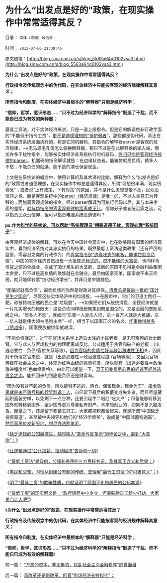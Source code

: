 # 为什么“出发点是好的”政策，在现实操作中常常适得其反？

目录： `实体（均衡）政治学` 

时间： `2015-07-06 21:39:46` 

原文链接：[http://blog.sina.com.cn/s/blog_5563a64d0102vsa3.html](http://blog.sina.com.cn/s/blog_5563a64d0102vsa3.html)

**为什么“出发点是好的”政策，在现实操作中常常适得其反？**

**行政指令及传统观念中的伪代码，在实体经济中只能按客观的经济规律解释其意义；**

**所有指令和制度，在实体经济中最根本的“解释器”只能是经济科学；**

**“信仰，哲学，意识形态……”只不过为经济科学的“解释指令”制造了干扰，而不能自已成为有效的解释器**；

最低工资法，对于实体经济来说，只是一道上级指令。但是它的解读绝非行政字面的“不能低于指令工资”，[更不是道德理想的”保护弱者](../../../2007/11/15/任何规定劳动者工资福利待遇都对劳动者不利.md)“，那些都是伪代码。真正在实体经济系统层面执行的，将是它的机器码，其指令的解释器parser是客观的经济规律，——>无马恩毛孔儒怎么偷换解释器，都只不过是在此解释器的输入端，增加许多干扰性指令，能够被实体经济此系统执行的机器码，[终归只能是客观经济规律的parser](../../../2012/1/24/最低工资法违反经济学规律，对国民有百害无一利.md)。机器码的指令解读就是：在边缘状态者，能骗贷就高负债，债多人不愁；不能负债的就逃，能不逃的清仓保留现金。

上文是在系统论的概念中，使用计算机及其术语的比喻，解释为什么“出发点是好的”政策或者道德理想，在现实操作中却总是适得其反，所谓“理想很丰满，现实很骨感”；或者说“上有政策，下有对策”的原因，并不是什么思想觉悟不高，民众没信仰之类，[而是客观系统中的parser（经济规律）是唯一的](../../../2014/11/21/国民收入定理适用复苏时期，也适合于萧条下降时期.md)，不以人类意志为转移的；而脱离客观规律的指令，经过parser解译为可执行代码以后，其与本来字面的差距，[就与伪指令脱离客观规律的距离成正比](../../../2015/6/24/公仆加薪中的成本转移，政治赌博的高杠杆；.md)。信仰分子或者统治家之流，可以指责民众没信仰，但可以指责电脑系统没道德吗？

**ps:作为[科学的系统论，可以帮助“系统管理员”摆脱道德干扰，客观处理“系统因子](../../../2015/1/17/系统论定义的物理学和生物学，及经济学应用；.md)”**；

由客观经济规律的解释，可以在今天中国社会现实中，也在欧美所有国家的经济现实中，看到经济系统对其忠实执行的结果。既然最低工资法这类政策（还有严厉的监管，零容忍之类的行政作为）的[真实指令是“边缘状态的老板，能骗贷就高负债](../../../2008/6/18/中国企业家的秘诀：尽量负债，债多不用愁.md)”，中国的实体经济自然出现一大批[陈光标式的，资不抵债的大富豪](../../../2014/1/16/陈光标同志的炫富手筋不吉利，可能已经资不抵债.md)，也同样令信贷之源的金融业，变成了国计民生的大垄断，垄断的原因不见得是金融利益集团太贪婪，只不过是高负债的聚焦就在金融业，最后由国家买单，国家收不来正经税，就只能印钞票“拉动经济增长”，并非只是中国特色。

“能骗贷就高负债”，最能负债的当然是财政对其担保[，清盘总是最后一批的“国计民生之国企](../../../2009/8/13/国资委的历史责任是什么？.md)”，尽管这些实体经济中的垃圾股，——>在股市中，它们的卫道士倒打一耙，称被特权压缩的民企是“垃圾股”，——>如果把它们从统统清盘，全民经济就是一片扎实增长的艳阳天！这些负债同样统统聚焦到既是国企的，又是金融的垄断系统之中。“债多人不愁”，就如同“杀害一人是杀人犯，杀一百万人就是大英雄，杀一亿人就是伟大领袖毛狗主席”一样，相当于以国家正义的名义，[坏事做得越多（债越多](../../../2015/5/10/哥德尔定理视角中，坏帐如山的中国“发展速度”.md)），国家民族被绑架就越深。

“不能负债就逃”，对于在官场关系学上造旨太浅的小民老板，是无可奈何的壮士断臂。它与此人与官场权力的物理距离成反比，公式适用于贪官和破产的老板：（出逃必要性＝负债/官位关系等级），[因为官场的负债恰好与政治激进性正相](../../../2015/3/24/愚民问责官员制造着“老虎”，劣币驱逐良币的公有体制.md)关，因此对于所谓贪官来说，就是（出逃必要性＝政治激进程度
/官场等级），又因为官场等级在社会主义之中，体现为红色血统的高贵程度，所以就有（出逃必要性＝政治激进程度/红色血缘贵格）。由此可以衡量一下，[习王纪委费尽心思的抓逃官抓外逃资金之流](../../../2015/3/18/仇恨贪官是没用的，对“大老虎”也应该公正！.md)，能抓回来的到底是负债还是财富鸟。

“因为没有背不起的负债，所以能够不逃的，清仓，保留现金，现金为王”，[指令效果就是未严重亏损的趁早辞退工人](../../../2014/11/12/国民收入定律“就业先于工资，失业重于减薪”.md)，自已留下最后的积蓄变成失业者，而且尽量藏起积蓄装穷样，以免剩下一点谷种，还要引起牛二眼红“吃大户”；积蓄能够转移到国外就转移到国外，至少国外更为尊重私有财产。本来想创业的，如果不是头脑发昏，衡量之下，还是留下积蓄去打工。大家都把积蓄留起来，就是所谓“中国缺乏投资渠道”，甚至被中央领导和他们的“经济学师爷”，说成是“中国储蓄特别高”，[然后高房价发新股地，想尽办法割羊毛](../../../2008/6/8/天地良心！房价终究会涨的.md)。

《[缺乏逻辑的公知越激进，越将陷入“革命与反革命”的悖论之中，直到“大革命”；](../../../2015/6/30/缺乏逻辑的公知，无善能为，无恶不作.md)》

《[让逻辑通过“公仆加薪，拉动经济”告诉你一切](../../../2015/7/1/逻辑让“公仆加薪，拉动经济”告诉你.md)》

《[“最低工资法”是政府，公知和愚民的三方民粹共识，及其真正含义和后果；](../../../2015/7/2/“最低工资法”就是“公仆加薪”后的对等“惠民”吗？.md)》

《[愚民和公知，习惯从封建公有制的传统，去理解“最低工资法”的“积极意义”；](../../../2015/7/3/“最低工资法”的核心是工团主义自利，及其政治诉求.md)》

《[明了“最低工资”的欺骗性质，也就证明了顽固不化的愚民的公知本源](../../../2015/7/4/公有制信仰者，几乎全部都是口是心非的伪君子！真小人！.md)》

《[“最低工资”的现实解义是：“政府惩罚中小企业，还要鼓励员工趁火打劫，大家关门走人吧”](../../../2015/7/5/“最低工资”的统治本意，和现实的真实解读.md)》

《**为什么“出发点是好的”政策，在现实操作中常常适得其反？**

**行政指令及传统观念中的伪代码，在实体经济中只能按客观的经济规律解释其意义；**

**所有指令和制度，在实体经济中最根本的“解释器”只能是经济科学；**

**“信仰，哲学，意识形态……”只不过为经济科学的“解释指令”制造了干扰，而不能自已成为有效的解释器**》

前一篇： [“万恶的资本，非法集资，扰乱社会主义金融秩序”的真面目](../../../2015/7/13/“万恶的资本，非法集资，扰乱社会主义金融秩序”的真面目.md)

后一篇： [真改革还是假改革，盯着“市场经济去特权化”；](../../../2015/6/8/真改革还是假改革，盯着“市场经济去特权化”；.md)


